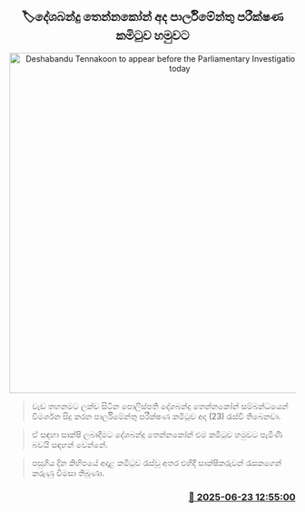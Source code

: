 <p align='center'><b><h2 align='center' title='Deshabandu Tennakoon to appear before the Parliamentary Investigation Committee today'>🏷දේශබන්දු තෙන්නකෝන් අද පාර්ලිමේන්තු පරීක්ෂණ කමිටුව හමුවට</h2></b></p>
<p align='center'><img src='https://helakuru.sgp1.cdn.digitaloceanspaces.com/esana/images/lib/deshabandu-thennakoon-3983.jpg' width='600' alt='Deshabandu Tennakoon to appear before the Parliamentary Investigation Committee today'></p>

> වැඩ තහනමට ලක්ව සිටින ‍පොලිස්පති දේශබන්දු තෙන්නකෝන් සම්බන්ධයෙන් විමර්ශන සිදු කරන පාර්ලිමේන්තු පරීක්ෂණ කමිටුව අද (23) රැස්වී තිබෙනවා.

> ඒ සඳහා සාක්ෂි ලබාදීමට දේශබන්දු තෙන්නකෝන් එම කමිටුව හමුවට පැමිණි බවයි සඳහන් වෙන්නේ.

> පසුගිය දින කිහිපයේ අදාළ කමිටුව රැස්වූ අතර එහිදී සාක්ෂිකරුවන් රැසකගෙන් කරුණු විමසා තිබුණා.



<h3 align='right'><a href='https://www.helakuru.lk/esana/p/111255/'>📅 2025-06-23 12:55:00</a></h3>
